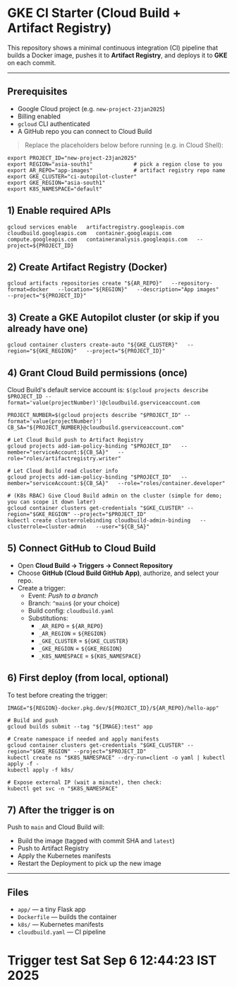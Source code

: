 # GKE CI Starter (Cloud Build + Artifact Registry)

This repository shows a minimal continuous integration (CI) pipeline that builds a Docker image, pushes it to **Artifact Registry**, and deploys it to **GKE** on each commit.

---

## Prerequisites

- Google Cloud project (e.g. `new-project-23jan2025`)
- Billing enabled
- `gcloud` CLI authenticated
- A GitHub repo you can connect to Cloud Build

> Replace the placeholders below before running (e.g. in Cloud Shell):
```
export PROJECT_ID="new-project-23jan2025"
export REGION="asia-south1"             # pick a region close to you
export AR_REPO="app-images"             # artifact registry repo name
export GKE_CLUSTER="ci-autopilot-cluster"
export GKE_REGION="asia-south1"
export K8S_NAMESPACE="default"
```

## 1) Enable required APIs
```
gcloud services enable   artifactregistry.googleapis.com   cloudbuild.googleapis.com   container.googleapis.com   compute.googleapis.com   containeranalysis.googleapis.com   --project=${PROJECT_ID}
```

## 2) Create Artifact Registry (Docker)
```
gcloud artifacts repositories create "${AR_REPO}"   --repository-format=docker   --location="${REGION}"   --description="App images"   --project="${PROJECT_ID}"
```

## 3) Create a GKE Autopilot cluster (or skip if you already have one)
```
gcloud container clusters create-auto "${GKE_CLUSTER}"   --region="${GKE_REGION}"   --project="${PROJECT_ID}"
```

## 4) Grant Cloud Build permissions (once)
Cloud Build's default service account is: `$(gcloud projects describe $PROJECT_ID --format='value(projectNumber)')@cloudbuild.gserviceaccount.com`

```
PROJECT_NUMBER=$(gcloud projects describe "$PROJECT_ID" --format='value(projectNumber)')
CB_SA="${PROJECT_NUMBER}@cloudbuild.gserviceaccount.com"

# Let Cloud Build push to Artifact Registry
gcloud projects add-iam-policy-binding "$PROJECT_ID"   --member="serviceAccount:${CB_SA}"   --role="roles/artifactregistry.writer"

# Let Cloud Build read cluster info
gcloud projects add-iam-policy-binding "$PROJECT_ID"   --member="serviceAccount:${CB_SA}"   --role="roles/container.developer"

# (K8s RBAC) Give Cloud Build admin on the cluster (simple for demo; you can scope it down later)
gcloud container clusters get-credentials "$GKE_CLUSTER" --region="$GKE_REGION" --project="$PROJECT_ID"
kubectl create clusterrolebinding cloudbuild-admin-binding   --clusterrole=cluster-admin   --user="${CB_SA}"
```

## 5) Connect GitHub to Cloud Build
- Open **Cloud Build → Triggers → Connect Repository**
- Choose **GitHub (Cloud Build GitHub App)**, authorize, and select your repo.
- Create a trigger:
  - Event: *Push to a branch*
  - Branch: `^main$` (or your choice)
  - Build config: `cloudbuild.yaml`
  - Substitutions:
    - `_AR_REPO` = `${AR_REPO}`
    - `_AR_REGION` = `${REGION}`
    - `_GKE_CLUSTER` = `${GKE_CLUSTER}`
    - `_GKE_REGION` = `${GKE_REGION}`
    - `_K8S_NAMESPACE` = `${K8S_NAMESPACE}`

## 6) First deploy (from local, optional)
To test before creating the trigger:
```
IMAGE="${REGION}-docker.pkg.dev/${PROJECT_ID}/${AR_REPO}/hello-app"

# Build and push
gcloud builds submit --tag "${IMAGE}:test" app

# Create namespace if needed and apply manifests
gcloud container clusters get-credentials "$GKE_CLUSTER" --region="$GKE_REGION" --project="$PROJECT_ID"
kubectl create ns "$K8S_NAMESPACE" --dry-run=client -o yaml | kubectl apply -f -
kubectl apply -f k8s/

# Expose external IP (wait a minute), then check:
kubectl get svc -n "$K8S_NAMESPACE"
```

## 7) After the trigger is on
Push to `main` and Cloud Build will:
- Build the image (tagged with commit SHA and `latest`)
- Push to Artifact Registry
- Apply the Kubernetes manifests
- Restart the Deployment to pick up the new image

---

## Files

- `app/` — a tiny Flask app
- `Dockerfile` — builds the container
- `k8s/` — Kubernetes manifests
- `cloudbuild.yaml` — CI pipeline
# Trigger test Sat Sep  6 12:44:23 IST 2025
